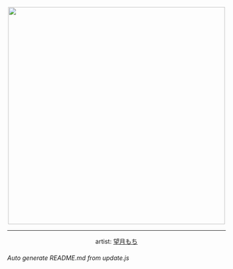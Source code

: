 
<p align="center">
  <img width="500" src="https://nekos.best/api/v2/neko/0546.png">
  <hr/>
  <center>
    artist: <a href="https://www.pixiv.net/en/artworks/93109558">望月もち</a>
  </center>
</p>


###### Auto generate README.md from update.js

